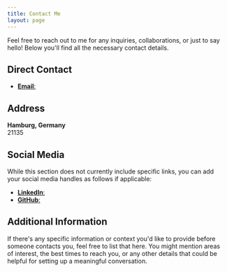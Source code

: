 ```yaml
---
title: Contact Me
layout: page
---
```


Feel free to reach out to me for any inquiries, collaborations, or just to say hello! Below you'll find all the necessary contact details.

## Direct Contact

- [**Email**:](mailto:alttanjim@gmail.com)

## Address

**Hamburg, Germany**  
21135

## Social Media

While this section does not currently include specific links, you can add your social media handles as follows if applicable:

- [**LinkedIn**:](https://www.linkedin.com/in/khandokerahammad/)
- [**GitHub**:](https://github.com/Khandoker09)

## Additional Information

If there's any specific information or context you'd like to provide before someone contacts you, feel free to list that here. You might mention areas of interest, the best times to reach you, or any other details that could be helpful for setting up a meaningful conversation.
